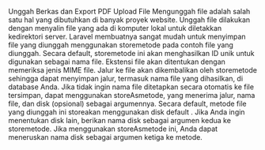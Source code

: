 Unggah Berkas dan Export PDF
Upload File 
Mengunggah file adalah salah satu hal yang dibutuhkan di banyak proyek website. Unggah file dilakukan dengan menyalin file yang ada di komputer lokal untuk diletakkan kedirektori server.
Laravel membuatnya sangat mudah untuk menyimpan file yang diunggah menggunakan storemetode pada contoh file yang diunggah.
Secara default, storemetode ini akan menghasilkan ID unik untuk digunakan sebagai nama file. Ekstensi file akan ditentukan dengan memeriksa jenis MIME file. Jalur ke file akan dikembalikan oleh storemetode sehingga  dapat menyimpan jalur, termasuk nama file yang dihasilkan, di database Anda.
Jika tidak ingin nama file ditetapkan secara otomatis ke file tersimpan, dapat menggunakan storeAsmetode, yang menerima jalur, nama file, dan disk (opsional) sebagai argumennya.
Secara default, metode file yang diunggah ini storeakan menggunakan disk default . Jika Anda ingin menentukan disk lain, berikan nama disk sebagai argumen kedua ke storemetode.
Jika menggunakan storeAsmetode ini, Anda dapat meneruskan nama disk sebagai argumen ketiga ke metode.
